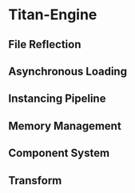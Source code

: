 # Titan-Engine

## File Reflection

## Asynchronous Loading

## Instancing Pipeline

## Memory Management

## Component System

## Transform
